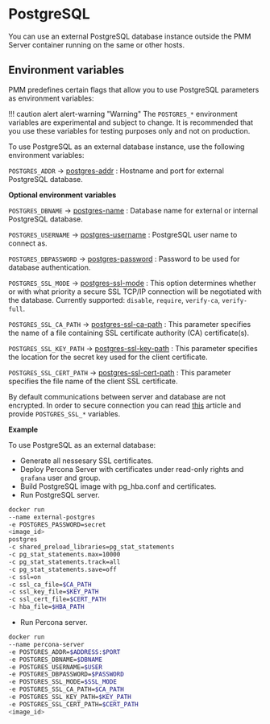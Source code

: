 # PostgreSQL

You can use an external PostgreSQL database instance outside the PMM Server container running on the same or other hosts.

## Environment variables

PMM predefines certain flags that allow you to use PostgreSQL parameters as environment variables:

!!! caution alert alert-warning "Warning"
     The `POSTGRES_*` environment variables are experimental and subject to change. It is recommended that you use these variables for testing purposes only and not on production.

To use PostgreSQL as an external database instance, use the following environment variables: 
 
`POSTGRES_ADDR` -> [postgres-addr](https://www.postgresql.org/docs/14/libpq-connect.html#LIBPQ-CONNECT-HOST)
:   Hostname and port for external PostgreSQL database.

**Optional environment variables**

`POSTGRES_DBNAME` -> [postgres-name](https://www.postgresql.org/docs/14/libpq-connect.html#LIBPQ-CONNECT-DBNAME)
:   Database name for external or internal PostgreSQL database.

`POSTGRES_USERNAME` -> [postgres-username](https://www.postgresql.org/docs/14/libpq-connect.html#LIBPQ-CONNECT-USER)
:   PostgreSQL user name to connect as.
 
`POSTGRES_DBPASSWORD` -> [postgres-password](https://www.postgresql.org/docs/14/libpq-connect.html#LIBPQ-CONNECT-PASSWORD)
:   Password to be used for database authentication.

`POSTGRES_SSL_MODE` -> [postgres-ssl-mode](https://www.postgresql.org/docs/14/libpq-connect.html#LIBPQ-CONNECT-SSLMODE)
:   This option determines whether or with what priority a secure SSL TCP/IP connection will be negotiated with the database. Currently supported: `disable`, `require`, `verify-ca`, `verify-full`.

`POSTGRES_SSL_CA_PATH` -> [postgres-ssl-ca-path](https://www.postgresql.org/docs/14/libpq-connect.html#LIBPQ-CONNECT-SSLROOTCERT)
:   This parameter specifies the name of a file containing SSL certificate authority (CA) certificate(s).

`POSTGRES_SSL_KEY_PATH` -> [postgres-ssl-key-path](https://www.postgresql.org/docs/14/libpq-connect.html#LIBPQ-CONNECT-SSLKEY)
:   This parameter specifies the location for the secret key used for the client certificate.

`POSTGRES_SSL_CERT_PATH` -> [postgres-ssl-cert-path](https://www.postgresql.org/docs/14/libpq-connect.html#LIBPQ-CONNECT-SSLCERT)
:   This parameter specifies the file name of the client SSL certificate.

By default communications between server and database are not encrypted. In order to secure connection you can read [this](https://www.postgresql.org/docs/14/ssl-tcp.html) article and provide `POSTGRES_SSL_*` variables. 

**Example**

To use PostgreSQL as an external database: 

* Generate all nessesary SSL certificates.
* Deploy Percona Server with certificates under read-only rights and `grafana` user and group.
* Build PostgreSQL image with pg_hba.conf and certificates.
* Run PostgreSQL server.
```sh
docker run 
--name external-postgres 
-e POSTGRES_PASSWORD=secret 
<image_id> 
postgres 
-c shared_preload_libraries=pg_stat_statements 
-c pg_stat_statements.max=10000 
-c pg_stat_statements.track=all 
-c pg_stat_statements.save=off 
-c ssl=on
-c ssl_ca_file=$CA_PATH
-c ssl_key_file=$KEY_PATH
-c ssl_cert_file=$CERT_PATH
-c hba_file=$HBA_PATH
```
* Run Percona server.
```sh
docker run 
--name percona-server 
-e POSTGRES_ADDR=$ADDRESS:$PORT
-e POSTGRES_DBNAME=$DBNAME
-e POSTGRES_USERNAME=$USER
-e POSTGRES_DBPASSWORD=$PASSWORD
-e POSTGRES_SSL_MODE=$SSL_MODE
-e POSTGRES_SSL_CA_PATH=$CA_PATH
-e POSTGRES_SSL_KEY_PATH=$KEY_PATH
-e POSTGRES_SSL_CERT_PATH=$CERT_PATH 
<image_id>
```